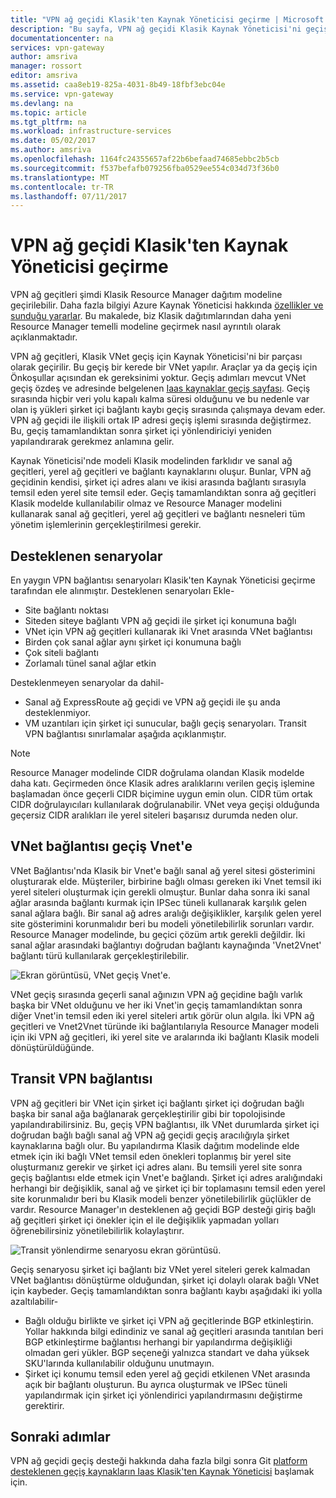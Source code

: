 ```yaml
---
title: "VPN ağ geçidi Klasik'ten Kaynak Yöneticisi geçirme | Microsoft Docs"
description: "Bu sayfa, VPN ağ geçidi Klasik Kaynak Yöneticisi'ni geçişine genel bakış sağlar."
documentationcenter: na
services: vpn-gateway
author: amsriva
manager: rossort
editor: amsriva
ms.assetid: caa8eb19-825a-4031-8b49-18fbf3ebc04e
ms.service: vpn-gateway
ms.devlang: na
ms.topic: article
ms.tgt_pltfrm: na
ms.workload: infrastructure-services
ms.date: 05/02/2017
ms.author: amsriva
ms.openlocfilehash: 1164fc24355657af22b6befaad74685ebbc2b5cb
ms.sourcegitcommit: f537befafb079256fba0529ee554c034d73f36b0
ms.translationtype: MT
ms.contentlocale: tr-TR
ms.lasthandoff: 07/11/2017
---
```

# <a name="vpn-gateway-classic-to-resource-manager-migration"></a>VPN ağ geçidi Klasik'ten Kaynak Yöneticisi geçirme
VPN ağ geçitleri şimdi Klasik Resource Manager dağıtım modeline geçirilebilir. Daha fazla bilgiyi Azure Kaynak Yöneticisi hakkında [özellikler ve sunduğu yararlar](../azure-resource-manager/resource-group-overview.md). Bu makalede, biz Klasik dağıtımlarından daha yeni Resource Manager temelli modeline geçirmek nasıl ayrıntılı olarak açıklanmaktadır. 

VPN ağ geçitleri, Klasik VNet geçiş için Kaynak Yöneticisi'ni bir parçası olarak geçirilir. Bu geçiş bir kerede bir VNet yapılır. Araçlar ya da geçiş için Önkoşullar açısından ek gereksinimi yoktur. Geçiş adımları mevcut VNet geçiş özdeş ve adresinde belgelenen [Iaas kaynaklar geçiş sayfası](../virtual-machines/windows/migration-classic-resource-manager-ps.md). Geçiş sırasında hiçbir veri yolu kapalı kalma süresi olduğunu ve bu nedenle var olan iş yükleri şirket içi bağlantı kaybı geçiş sırasında çalışmaya devam eder. VPN ağ geçidi ile ilişkili ortak IP adresi geçiş işlemi sırasında değiştirmez. Bu, geçiş tamamlandıktan sonra şirket içi yönlendiriciyi yeniden yapılandırarak gerekmez anlamına gelir.  

Kaynak Yöneticisi'nde modeli Klasik modelinden farklıdır ve sanal ağ geçitleri, yerel ağ geçitleri ve bağlantı kaynaklarını oluşur. Bunlar, VPN ağ geçidinin kendisi, şirket içi adres alanı ve ikisi arasında bağlantı sırasıyla temsil eden yerel site temsil eder. Geçiş tamamlandıktan sonra ağ geçitleri Klasik modelde kullanılabilir olmaz ve Resource Manager modelini kullanarak sanal ağ geçitleri, yerel ağ geçitleri ve bağlantı nesneleri tüm yönetim işlemlerinin gerçekleştirilmesi gerekir.

## <a name="supported-scenarios"></a>Desteklenen senaryolar
En yaygın VPN bağlantısı senaryoları Klasik'ten Kaynak Yöneticisi geçirme tarafından ele alınmıştır. Desteklenen senaryoları Ekle-

* Site bağlantı noktası
* Siteden siteye bağlantı VPN ağ geçidi ile şirket içi konumuna bağlı
* VNet için VPN ağ geçitleri kullanarak iki Vnet arasında VNet bağlantısı
* Birden çok sanal ağlar aynı şirket içi konumuna bağlı
* Çok siteli bağlantı
* Zorlamalı tünel sanal ağlar etkin

Desteklenmeyen senaryolar da dahil-  

* Sanal ağ ExpressRoute ağ geçidi ve VPN ağ geçidi ile şu anda desteklenmiyor.
* VM uzantıları için şirket içi sunucular, bağlı geçiş senaryoları. Transit VPN bağlantısı sınırlamalar aşağıda açıklanmıştır.

> [!NOTE]
> Resource Manager modelinde CIDR doğrulama olandan Klasik modelde daha katı. Geçirmeden önce Klasik adres aralıklarını verilen geçiş işlemine başlamadan önce geçerli CIDR biçimine uygun emin olun. CIDR tüm ortak CIDR doğrulayıcıları kullanılarak doğrulanabilir. VNet veya geçişi olduğunda geçersiz CIDR aralıkları ile yerel siteleri başarısız durumda neden olur.
> 
> 

## <a name="vnet-to-vnet-connectivity-migration"></a>VNet bağlantısı geçiş Vnet'e
VNet Bağlantısı'nda Klasik bir Vnet'e bağlı sanal ağ yerel sitesi gösterimini oluşturarak elde. Müşteriler, birbirine bağlı olması gereken iki Vnet temsil iki yerel siteleri oluşturmak için gerekli olmuştur. Bunlar daha sonra iki sanal ağlar arasında bağlantı kurmak için IPSec tüneli kullanarak karşılık gelen sanal ağlara bağlı. Bir sanal ağ adres aralığı değişiklikler, karşılık gelen yerel site gösterimini korunmalıdır beri bu modeli yönetilebilirlik sorunları vardır. Resource Manager modelinde, bu geçici çözüm artık gerekli değildir. İki sanal ağlar arasındaki bağlantıyı doğrudan bağlantı kaynağında 'Vnet2Vnet' bağlantı türü kullanılarak gerçekleştirilebilir. 

![Ekran görüntüsü, VNet geçiş Vnet'e.](./media/vpn-gateway-migration/migration1.png)

VNet geçiş sırasında geçerli sanal ağınızın VPN ağ geçidine bağlı varlık başka bir VNet olduğunu ve her iki Vnet'in geçiş tamamlandıktan sonra diğer Vnet'in temsil eden iki yerel siteleri artık görür olun algıla. İki VPN ağ geçitleri ve Vnet2Vnet türünde iki bağlantılarıyla Resource Manager modeli için iki VPN ağ geçitleri, iki yerel site ve aralarında iki bağlantı Klasik modeli dönüştürüldüğünde.

## <a name="transit-vpn-connectivity"></a>Transit VPN bağlantısı
VPN ağ geçitleri bir VNet için şirket içi bağlantı şirket içi doğrudan bağlı başka bir sanal ağa bağlanarak gerçekleştirilir gibi bir topolojisinde yapılandırabilirsiniz. Bu, geçiş VPN bağlantısı, ilk VNet durumlarda şirket içi doğrudan bağlı bağlı sanal ağ VPN ağ geçidi geçiş aracılığıyla şirket kaynaklarına bağlı olur. Bu yapılandırma Klasik dağıtım modelinde elde etmek için iki bağlı VNet temsil eden önekleri toplanmış bir yerel site oluşturmanız gerekir ve şirket içi adres alanı. Bu temsili yerel site sonra geçiş bağlantısı elde etmek için Vnet'e bağlandı. Şirket içi adres aralığındaki herhangi bir değişiklik, sanal ağ ve şirket içi bir toplamasını temsil eden yerel site korunmalıdır beri bu Klasik modeli benzer yönetilebilirlik güçlükler de vardır. Resource Manager'ın desteklenen ağ geçidi BGP desteği giriş bağlı ağ geçitleri şirket içi önekler için el ile değişiklik yapmadan yolları öğrenebilirsiniz yönetilebilirlik kolaylaştırır.

![Transit yönlendirme senaryosu ekran görüntüsü.](./media/vpn-gateway-migration/migration2.png)

Geçiş senaryosu şirket içi bağlantı biz VNet yerel siteleri gerek kalmadan VNet bağlantısı dönüştürme olduğundan, şirket içi dolaylı olarak bağlı VNet için kaybeder. Geçiş tamamlandıktan sonra bağlantı kaybı aşağıdaki iki yolla azaltılabilir- 

* Bağlı olduğu birlikte ve şirket içi VPN ağ geçitlerinde BGP etkinleştirin. Yollar hakkında bilgi edindiniz ve sanal ağ geçitleri arasında tanıtılan beri BGP etkinleştirme bağlantısı herhangi bir yapılandırma değişikliği olmadan geri yükler. BGP seçeneği yalnızca standart ve daha yüksek SKU'larında kullanılabilir olduğunu unutmayın.
* Şirket içi konumu temsil eden yerel ağ geçidi etkilenen VNet arasında açık bir bağlantı oluşturun. Bu ayrıca oluşturmak ve IPSec tüneli yapılandırmak için şirket içi yönlendirici yapılandırmasını değiştirme gerektirir.

## <a name="next-steps"></a>Sonraki adımlar
VPN ağ geçidi geçiş desteği hakkında daha fazla bilgi sonra Git [platform desteklenen geçiş kaynakların Iaas Klasik'ten Kaynak Yöneticisi](../virtual-machines/windows/migration-classic-resource-manager-ps.md) başlamak için.

